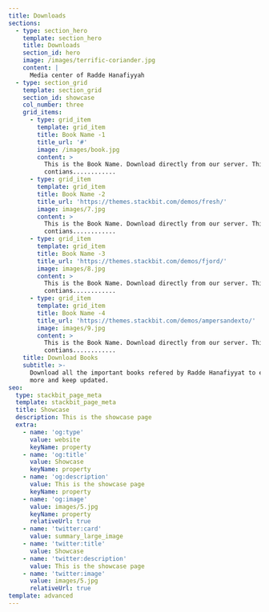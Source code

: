 ```yaml
---
title: Downloads
sections:
  - type: section_hero
    template: section_hero
    title: Downloads
    section_id: hero
    image: /images/terrific-coriander.jpg
    content: |
      Media center of Radde Hanafiyyah
  - type: section_grid
    template: section_grid
    section_id: showcase
    col_number: three
    grid_items:
      - type: grid_item
        template: grid_item
        title: Book Name -1
        title_url: '#'
        image: /images/book.jpg
        content: >
          This is the Book Name. Download directly from our server. This book
          contians............
      - type: grid_item
        template: grid_item
        title: Book Name -2
        title_url: 'https://themes.stackbit.com/demos/fresh/'
        image: images/7.jpg
        content: >
          This is the Book Name. Download directly from our server. This book
          contians............
      - type: grid_item
        template: grid_item
        title: Book Name -3
        title_url: 'https://themes.stackbit.com/demos/fjord/'
        image: images/8.jpg
        content: >
          This is the Book Name. Download directly from our server. This book
          contians............
      - type: grid_item
        template: grid_item
        title: Book Name -4
        title_url: 'https://themes.stackbit.com/demos/ampersandexto/'
        image: images/9.jpg
        content: >
          This is the Book Name. Download directly from our server. This book
          contians............
    title: Download Books
    subtitle: >-
      Download all the important books refered by Radde Hanafiyyat to explore
      more and keep updated.
seo:
  type: stackbit_page_meta
  template: stackbit_page_meta
  title: Showcase
  description: This is the showcase page
  extra:
    - name: 'og:type'
      value: website
      keyName: property
    - name: 'og:title'
      value: Showcase
      keyName: property
    - name: 'og:description'
      value: This is the showcase page
      keyName: property
    - name: 'og:image'
      value: images/5.jpg
      keyName: property
      relativeUrl: true
    - name: 'twitter:card'
      value: summary_large_image
    - name: 'twitter:title'
      value: Showcase
    - name: 'twitter:description'
      value: This is the showcase page
    - name: 'twitter:image'
      value: images/5.jpg
      relativeUrl: true
template: advanced
---
```

